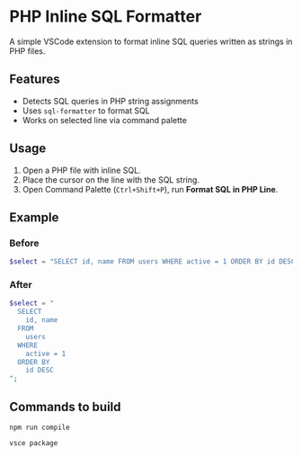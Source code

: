 # PHP Inline SQL Formatter

A simple VSCode extension to format inline SQL queries written as strings in PHP files.

## Features

- Detects SQL queries in PHP string assignments
- Uses `sql-formatter` to format SQL
- Works on selected line via command palette

## Usage

1. Open a PHP file with inline SQL.
2. Place the cursor on the line with the SQL string.
3. Open Command Palette (`Ctrl+Shift+P`), run **Format SQL in PHP Line**.

## Example

### Before

```php
$select = "SELECT id, name FROM users WHERE active = 1 ORDER BY id DESC";
```

### After

```php
$select = "
  SELECT 
    id, name 
  FROM 
    users 
  WHERE 
    active = 1
  ORDER BY 
    id DESC
";
```

## Commands to build

```npm
npm run compile
```

```npm
vsce package
```